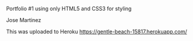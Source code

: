 Portfolio #1 using only HTML5 and CSS3 for styling

Jose Martinez

This was uploaded to Heroku
https://gentle-beach-15817.herokuapp.com/

